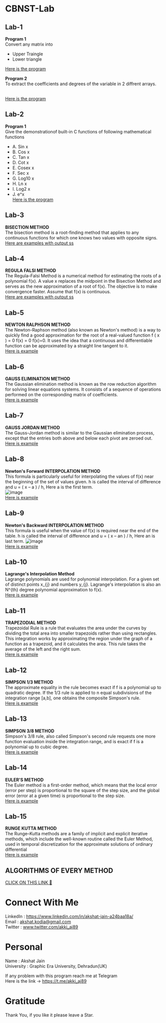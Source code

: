 # CBNST-Lab

## Lab-1
**Program 1** </br>Convert any matrix into 
* Upper Traingle
* Lower triangle</br>

[Here is the program](https://github.com/akshatprogrammer/CBNST-Lab/blob/main/UpperAndLowerTriangle.cpp)</br>

**Program 2** </br>To extract the coefficients and degrees of the variable in 2 diffrent arrays.

</br>[Here is the program](https://github.com/akshatprogrammer/CBNST-Lab/blob/main/DegreeAndCoeffecient.cpp)

## Lab-2
**Program 1**</br>Give the demonstrationof built-in C functions of following mathematical functions
* A. Sin x
* B. Cos x
* C. Tan x
* D. Cot x
* E. Cosex x
* F. Sec x
* G. Log10 x
* H. Ln x
* I. Log2 x
* J. e^x
</br>[Here is the program](https://github.com/akshatprogrammer/CBNST-Lab/blob/main/UseOfMathematicalFunctions.cpp)


## Lab-3
**BISECTION METHOD**</br>
The bisection method is a root-finding method that applies to any continuous functions for which one knows two values with opposite signs.
</br>[Here are examples with output ss](https://github.com/akshatprogrammer/CBNST-Lab/tree/Bisection/Bisection)

## Lab-4
**REGULA FALSI METHOD**</br>
The Regula–Falsi Method is a numerical method for estimating the roots of a polynomial f(x). A value x replaces the midpoint in the Bisection Method and serves as the new approximation of a root of f(x). The objective is to make convergence faster. Assume that f(x) is continuous.
</br>[Here are examples with output ss](https://github.com/akshatprogrammer/CBNST-Lab/tree/Root-Finding-Methods/Regula%20Falsi)

## Lab-5
**NEWTON RALPHSON METHOD**</br>
The Newton-Raphson method (also known as Newton's method) is a way to quickly find a good approximation for the root of a real-valued function f ( x ) = 0 f(x) = 0 f(x)=0. It uses the idea that a continuous and differentiable function can be approximated by a straight line tangent to it.
</br>[Here is example](https://github.com/akshatprogrammer/CBNST-Lab/tree/Root-Finding-Methods/Newton%20RalphSon)

## Lab-6
**GAUSS ELIMINATION METHOD**</br>
The Gaussian elimination method is known as the row reduction algorithm for solving linear equations systems. It consists of a sequence of operations performed on the corresponding matrix of coefficients.
</br>[Here is example](https://github.com/akshatprogrammer/CBNST-Lab/tree/Root-Finding-Methods/Gauss%20Elimination)

## Lab-7
**GAUSS JORDAN METHOD**</br>
The Gauss-Jordan method is similar to the Gaussian elimination process, except that the entries both above and below each pivot are zeroed out.
</br>[Here is example](https://github.com/akshatprogrammer/CBNST-Lab/tree/Root-Finding-Methods/Gauss%20Jordan)

## Lab-8
**Newton's Forward INTERPOLATION METHOD**</br>
This formula is particularly useful for interpolating the values of f(x) near the beginning of the set of values given. h is called the interval of difference and u = ( x – a ) / h, Here a is the first term.</br>
![image](https://www.geeksforgeeks.org/wp-content/ql-cache/quicklatex.com-7d7c62dfbfebdfecda42ce13a57dea07_l3.svg)
</br>[Here is example](https://github.com/akshatprogrammer/CBNST-Lab/tree/Root-Finding-Methods/Forward%20Interplotion)

## Lab-9
**Newton's Backward INTERPOLATION METHOD**</br>
This formula is useful when the value of f(x) is required near the end of the table. h is called the interval of difference and u = ( x – an ) / h, Here an is last term.
![image](https://www.geeksforgeeks.org/wp-content/ql-cache/quicklatex.com-96a67d06ab4f23b4a413ceec940454c8_l3.svg)
</br>[Here is example](https://github.com/akshatprogrammer/CBNST-Lab/tree/Root-Finding-Methods/Backward%20Interpolation)

## Lab-10
**Lagrange's Interpolation Method**</br>
Lagrange polynomials are used for polynomial interpolation. For a given set of distinct points x_{j} and numbers y_{j}. Lagrange's interpolation is also an N^{th} degree polynomial approximation to f(x).
</br>[Here is example](https://github.com/akshatprogrammer/CBNST-Lab/tree/Root-Finding-Methods/Lagrange)

## Lab-11
**TRAPEZODIAL METHOD**</br>
Trapezoidal Rule is a rule that evaluates the area under the curves by dividing the total area into smaller trapezoids rather than using rectangles. This integration works by approximating the region under the graph of a function as a trapezoid, and it calculates the area. This rule takes the average of the left and the right sum.
</br>[Here is example](https://github.com/akshatprogrammer/CBNST-Lab/tree/Root-Finding-Methods/Trapezodial)

## Lab-12
**SIMPSON 1/3 METHOD**</br>
The approximate equality in the rule becomes exact if f is a polynomial up to quadratic degree. If the 1/3 rule is applied to n equal subdivisions of the integration range [a,b], one obtains the composite Simpson's rule.
</br>[Here is example](https://github.com/akshatprogrammer/CBNST-Lab/tree/Root-Finding-Methods/Simpsons%2013)

## Lab-13
**SIMPSON 3/8 METHOD**</br>
Simpson's 3/8 rule, also called Simpson's second rule requests one more function evaluation inside the integration range, and is exact if f is a polynomial up to cubic degree.
</br>[Here is example](https://github.com/akshatprogrammer/CBNST-Lab/tree/Root-Finding-Methods/Simpson%2038)

## Lab-14
**EULER'S METHOD**</br>
The Euler method is a first-order method, which means that the local error (error per step) is proportional to the square of the step size, and the global error (error at a given time) is proportional to the step size.
</br>[Here is example](https://github.com/akshatprogrammer/CBNST-Lab/tree/Root-Finding-Methods/Euler's)

## Lab-15
**RUNGE KUTTA METHOD**</br>
The Runge–Kutta methods are a family of implicit and explicit iterative methods, which include the well-known routine called the Euler Method, used in temporal discretization for the approximate solutions of ordinary differential
</br>[Here is example](https://github.com/akshatprogrammer/CBNST-Lab/tree/Root-Finding-Methods/Runge%20Kutta)

## ALGORITHMS OF EVERY METHOD 
[CLICK ON THIS LINK 🔗 ](https://github.com/akshatprogrammer/CBNST-Lab/tree/Algorithm/Algorithm)
# Connect With Me
LinkedIn : https://www.linkedin.com/in/akshat-jain-a24baa18a/<br/>
Email : akshat.kodia@gmail.com<br/>
Twitter : www.twitter.com/akki_aj89<br/>

# Personal
Name : Akshat Jain<br/>
University : Graphic Era University, Dehradun(UK)

If any problem with this program reach me at Telegram<br/>
Here is the link -> https://t.me/akki_aj89

# Gratitude
Thank You, if you like it please leave a Star.

